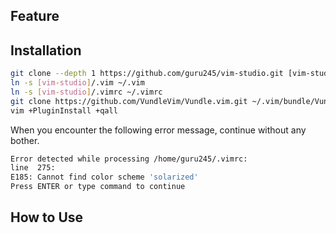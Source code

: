 ## Feature



## Installation

```bash
git clone --depth 1 https://github.com/guru245/vim-studio.git [vim-studio where you want]
ln -s [vim-studio]/.vim ~/.vim
ln -s [vim-studio]/.vimrc ~/.vimrc
git clone https://github.com/VundleVim/Vundle.vim.git ~/.vim/bundle/Vundle.vim
vim +PluginInstall +qall
```

When you encounter the following error message, continue without any bother.

```bash
Error detected while processing /home/guru245/.vimrc:
line  275:
E185: Cannot find color scheme 'solarized'
Press ENTER or type command to continue
```

## How to Use




